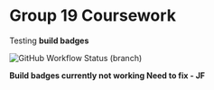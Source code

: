 <h1>Group 19 Coursework</h1>

Testing **build badges**

![GitHub Workflow Status (branch)](https://img.shields.io/github/actions/workflow/status/josephfanning/CW-Group19/main.yml?branch=master)

**Build badges currently not working Need to fix - JF**
